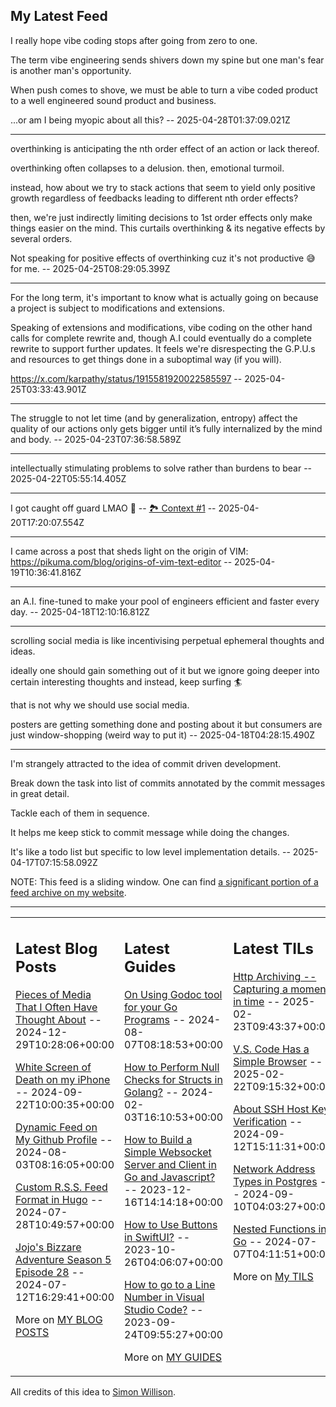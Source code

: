 ## My Latest Feed

<!-- feed starts -->
I really hope vibe coding stops after going from zero to one.

The term vibe engineering sends shivers down my spine but one man's fear is another man's opportunity.

When push comes to shove, we must be able to turn a vibe coded product to a well engineered sound product and business.


...or am I being myopic about all this?  -- 2025-04-28T01:37:09.021Z

---

overthinking is anticipating the nth order effect of an action or lack thereof.

overthinking often collapses to a delusion. then, emotional turmoil. 

instead, how about we try to stack actions that seem to yield only positive growth regardless of feedbacks leading to different nth order effects?

then, we're just indirectly limiting decisions to 1st order effects only make things easier on the mind. This curtails  overthinking & its negative effects by several orders.

Not speaking for positive effects of overthinking cuz it's not productive 😅 for me.  -- 2025-04-25T08:29:05.399Z

---

For the long term, it's important to know what is actually going on because a project is subject to modifications and extensions.

Speaking of extensions and modifications, vibe coding on the other hand calls for complete rewrite and, though A.I could eventually do a complete rewrite to support further updates. It feels we're disrespecting the G.P.U.s and resources to get things done in a suboptimal way (if you will).

https://x.com/karpathy/status/1915581920022585597  -- 2025-04-25T03:33:43.901Z

---

The struggle to not let time (and by generalization, entropy) affect the quality of our actions only gets bigger until it’s fully internalized by the mind and body.  -- 2025-04-23T07:36:58.589Z

---

intellectually stimulating problems to solve rather than burdens to bear  -- 2025-04-22T05:55:14.405Z

---

I got caught off guard LMAO 🤣  -- [🏞️ Context #1](https://cpx.tnvmadhav.me/content/image/content-images/image_yN0Hxpm.png) -- 2025-04-20T17:20:07.554Z

---

I came across a post that sheds light on the origin of VIM:
https://pikuma.com/blog/origins-of-vim-text-editor  -- 2025-04-19T10:36:41.816Z

---

an A.I. fine-tuned to make your pool of engineers efficient and faster every day.  -- 2025-04-18T12:10:16.812Z

---

scrolling social media is like incentivising perpetual ephemeral thoughts and ideas.

ideally one should gain something out of it but we ignore going deeper into certain interesting thoughts and instead, keep surfing 🏄 

that is not why we should use social media.

posters are getting something done and posting about it but consumers are just window-shopping (weird way to put it)  -- 2025-04-18T04:28:15.490Z

---

I'm strangely attracted to the idea of commit driven development.

Break down the task into list of commits annotated by the commit messages in great detail.

Tackle each of them in sequence.

It helps me keep stick to commit message while doing the changes.


It's like a todo list but specific to low level implementation details.  -- 2025-04-17T07:15:58.092Z
<!-- feed ends -->

NOTE: This feed is a sliding window. One can find [a significant portion of a feed archive on my website](https://tnvmadhav.me/feed/).

---


<table><tr><td valign="top" width="33%">

## Latest Blog Posts

<!-- blog starts -->
[Pieces of Media That I Often Have Thought About](https://tnvmadhav.me/blog/pieces-of-media-that-i-often-have-thought-about/) -- 2024-12-29T10:28:06+00:00

[White Screen of Death on my iPhone](https://tnvmadhav.me/blog/white-screen-of-death-on-my-iphone/) -- 2024-09-22T10:00:35+00:00

[Dynamic Feed on My Github Profile](https://tnvmadhav.me/blog/dynamic-feed-on-my-github-profile/) -- 2024-08-03T08:16:05+00:00

[Custom R.S.S. Feed Format in Hugo](https://tnvmadhav.me/blog/custom-rss-feed-format-in-hugo/) -- 2024-07-28T10:49:57+00:00

[Jojo's Bizzare Adventure Season 5 Episode 28](https://tnvmadhav.me/blog/jojos-bizzare-adventure-season-5-episode-28/) -- 2024-07-12T16:29:41+00:00

More on [MY BLOG POSTS](https://tnvmadhav.me/blog/)
<!-- blog ends -->

</td><td valign="top" width="34%">

## Latest Guides

<!-- guide starts -->
[On Using Godoc tool for your Go Programs](https://tnvmadhav.me/guides/on-using-godoc-tool/) -- 2024-08-07T08:18:53+00:00

[How to Perform Null Checks for Structs in Golang?](https://tnvmadhav.me/guides/how-to-perform-null-checks-for-structs-in-golang/) -- 2024-02-03T16:10:53+00:00

[How to Build a Simple Websocket Server and Client in Go and Javascript?](https://tnvmadhav.me/guides/how-to-build-a-simple-websocket-server-and-client-in-go/) -- 2023-12-16T14:14:18+00:00

[How to Use Buttons in SwiftUI?](https://tnvmadhav.me/guides/how-to-use-buttons-in-swiftui/) -- 2023-10-26T04:06:07+00:00

[How to go to a Line Number in Visual Studio Code?](https://tnvmadhav.me/guides/how-to-go-to-line-in-visual-studio-code/) -- 2023-09-24T09:55:27+00:00

More on [MY GUIDES](https://tnvmadhav.me/guides/)
<!-- guide ends -->

</td><td valign="top" width="33%">

## Latest TILs

<!-- til starts -->
[Http Archiving -- Capturing a moment in time](https://tnvmadhav.me/til/http-archiving/) -- 2025-02-23T09:43:37+00:00

[V.S. Code Has a Simple Browser](https://tnvmadhav.me/til/vscode-has-a-simple-browser/) -- 2025-02-22T09:15:32+00:00

[About SSH Host Key Verification](https://tnvmadhav.me/til/ssh-host-key-verification/) -- 2024-09-12T15:11:31+00:00

[Network Address Types in Postgres](https://tnvmadhav.me/til/network-address-types-in-postgres/) -- 2024-09-10T04:03:27+00:00

[Nested Functions in Go](https://tnvmadhav.me/til/nested-functions-in-go/) -- 2024-07-07T04:11:51+00:00

More on [My TILS](https://tnvmadhav.me/til/)
<!-- til ends -->

</td></tr></table>


All credits of this idea to [Simon Willison](https://github.com/simonw/simonw/).
